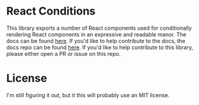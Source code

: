 # React Conditions

This library exports a number of React components used for conditionally rendering React components in an expressive and readable manor. The docs can be found [here](https://ahbruns.github.io/react-conditions-docs/). If you'd like to help contribute to the docs, the docs repo can be found [here](https://github.com/AHBruns/react-conditions-docs). If you'd like to help contribute to this library, please either open a PR or issue on this repo.

# License

I'm still figuring it out, but it this will probably use an MIT license.
